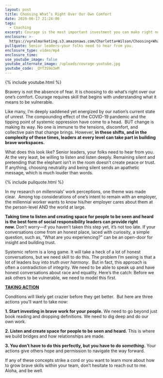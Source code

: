 ```yaml
---
layout: post
title: Choosing What’s Right Over Our Own Comfort
date: 2020-06-17 21:24:00
tags:
  - Coaching
excerpt: Courage is the most important investment you can make right now.
enclosure: >-
  https://vyralmarketing.s3.amazonaws.com/Charletta+Wilson/Choosing+Whats+Right+Over+Our+Own+Comfort.mp4
pullquote: Senior leaders—your folks need to hear from you.
enclosure_type: video/mp4
enclosure_time:
use_youtube_image: false
youtube_alternate_image: /uploads/courage-youtube.jpg
youtube_code: _QYf3S9o3eM
---
```


{% include youtube.html %}

Bravery is not the absence of fear. It is choosing to do what’s right over our one’s comfort. Courage requires skill that begins with understanding what it means to be vulnerable.&nbsp;

Like many, I’m deeply saddened yet energized by our nation’s current state of unrest. The compounding effect of the COVID-19 pandemic and the tipping point of systemic oppression have come to a head.&nbsp; BUT change is making its way. No one is immune to the tensions, discomfort, and collective pain that change brings. However,&nbsp;**in these shifts, and in the complexity of these times, leaders at every level can take part in building brave workspaces.&nbsp;**

What does this look like? Senior leaders, your folks need to hear from you. At the very least, be willing to listen and listen deeply. Remaining silent and pretending that the elephant isn’t in the room doesn’t create peace or trust. If anything, choosing neutrality and being silent sends an apathetic message, which is much louder than words.

{% include pullquote.html %}

In my research on millennials’ work perceptions, one theme was made clear.&nbsp; Among top considerations of one’s intent to remain with an employer, the millennial worker wants to know his/her employer cares about them at the person-level AND the world at large.&nbsp;

**Taking time to listen and creating space for people to be seen and heard is the best form of social responsibility leaders can provide right now.**&nbsp;Don’t worry—if you haven’t taken this step yet, it’s not too late. If your conversations come from an honest place, laced with curiosity, a simple question, such as, “What are you experiencing?” can be an open-door for insight and building trust.

Systemic reform is a long game. It will take a heck of a lot of honest conversations, but we need skill to do this. The problem I’m seeing is that a lot of leaders buy into&nbsp;*truth over harmony*.&nbsp; But in fact, this approach is often a contradiction of integrity. We need to be able to speak up and have honest conversations about race and equality. Here’s the catch: Before we ask others to be vulnerable, we need to model this first.&nbsp;

<u><strong>TAKING ACTION</strong></u>

Conditions will likely get crazier before they get better.&nbsp; But here are three actions you’ll want to take now: &nbsp;

**1\. Start investing in brave work for your people.**&nbsp;We need to go beyond just book reading and dropping definitions. We need to dig deep and do our own work.&nbsp;

**2\. Listen and create space for people to be seen and heard.**&nbsp;This is where we build bridges and how relationships are made.

**3\. You don’t have to do this perfectly, but you have to do&nbsp;*****something*****.**&nbsp;Your actions give others hope and permission to navigate the way forward.&nbsp;

If any of these concepts strike a cord or you want to learn more about how to grow brave skills within your team, don’t hesitate to reach out to me. Aloha, and be well.